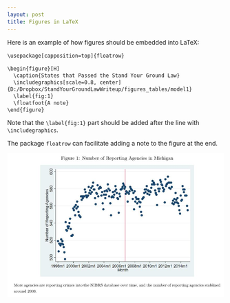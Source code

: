 ```yaml
---
layout: post
title: Figures in LaTeX
---
```


Here is an example of how figures should be embedded into LaTeX:

```
\usepackage[capposition=top]{floatrow}
```

```
\begin{figure}[H]
  \caption{States that Passed the Stand Your Ground Law}
  \includegraphics[scale=0.8, center]{D:/Dropbox/StandYourGroundLawWriteup/figures_tables/model1} 
  \label{fig:1}
  \floatfoot{A note}
\end{figure}
```

Note that the `\label{fig:1}` part should be added after the line with `\includegraphics`.

The package `floatrow` can facilitate adding a note to the figure at the end.

![Figure](/images/figure.jpg "Figure")
